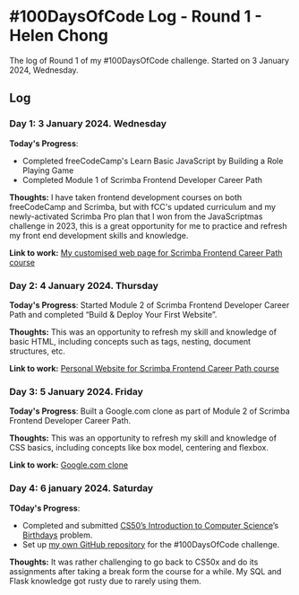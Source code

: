 # #100DaysOfCode Log - Round 1 - Helen Chong

The log of Round 1 of my #100DaysOfCode challenge. Started on 3 January 2024, Wednesday.

## Log

### Day 1: 3 January 2024. Wednesday

**Today's Progress**:
- Completed freeCodeCamp's Learn Basic JavaScript by Building a Role Playing Game
- Completed Module 1 of Scrimba Frontend Developer Career Path

**Thoughts:** I have taken frontend development courses on both freeCodeCamp and Scrimba, but with fCC's updated curriculum and my newly-activated Scrimba Pro plan that I won from the JavaScriptmas challenge in 2023, this is a great opportunity for me to practice and refresh my front end development skills and knowledge.

**Link to work:** [My customised web page for Scrimba Frontend Career Path course](https://scrimba.com/scrim/co41b4b21b8388a90444a3a3d)

### Day 2: 4 January 2024. Thursday

**Today's Progress**: Started Module 2 of Scrimba Frontend Developer Career Path and completed “Build & Deploy Your First Website”.

**Thoughts:** This was an opportunity to refresh my skill and knowledge of basic HTML, including concepts such as tags, nesting, document structures, etc.

**Link to work:** [Personal Website for Scrimba Frontend Career Path course](https://scrimba.com/scrim/coc334aa7b1a1bdbfd230943f)

### Day 3: 5 January 2024. Friday

**Today's Progress**: Built a Google.com clone as part of Module 2 of Scrimba Frontend Developer Career Path.

**Thoughts:** This was an opportunity to refresh my skill and knowledge of CSS basics, including concepts like box model, centering and flexbox.

**Link to work:** [Google.com clone](https://scrimba.com/scrim/cob6547d38a8c3463f8e30440)

### Day 4: 6 january 2024. Saturday

**TOday's Progress**:
- Completed and submitted [CS50’s Introduction to Computer Science](https://cs50.harvard.edu/x/2024/)’s [Birthdays](https://cs50.harvard.edu/x/2024/psets/9/birthdays/) problem.
- Set up [my own GitHub repository](https://github.com/helenclx/100-days-of-code) for the #100DaysOfCode challenge.

**Thoughts:** It was rather challenging to go back to CS50x and do its assignments after taking a break form the course for a while. My SQL and Flask knowledge got rusty due to rarely using them.